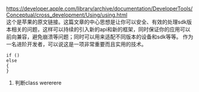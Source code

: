 https://developer.apple.com/library/archive/documentation/DeveloperTools/Conceptual/cross_development/Using/using.html  
这个是苹果的原文链接。这篇文章的中心思想是让你可以安全、有效的处理sdk版本相关的问题，这样可以持续的引入新的api和新的框架，同时保证你的应用可以前向兼容，避免崩溃等问题；同时可以用来适配不同版本的设备和sdk等等。 作为一名进阶开发者，可以说这是一项非常重要而且实用的技术。  
```
if ()
else 
{
}
```

1. 判断class  wererere

